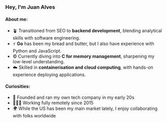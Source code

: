 ### Hey, I'm Juan Alves  

#### About me:
- 🪴 Transitioned from SEO to **backend development**, blending analytical skills with software engineering.
- ⚡ **Go** has been my bread and butter, but I also have experience with Python and JavaScript.
- ©️ Currently diving into **C for memory management**, sharpening my low-level understanding.
- ☁️ Skilled in **containerisation and cloud computing**, with hands-on experience deploying applications.

#### Curiosities:
- 🚀 Founded and ran my own tech company in my early 20s
- 👨🏻‍💻 Working fully remotely since 2015
- 🌍 While the US has been my main market lately, I enjoy collaborating with folks worldwide

<!--
**Juan-Alves-1/juan-alves-1** is a ✨ _special_ ✨ repository because its `README.md` (this file) appears on your GitHub profile.

Here are some ideas to get you started:

- 🔭 I’m currently working on ...
- 🌱 I’m currently learning ...
- 👯 I’m looking to collaborate on ...
- 🤔 I’m looking for help with ...
- 💬 Ask me about ...
- 📫 How to reach me: ...
- 😄 Pronouns: ...
- ⚡ Fun fact: ...
-->
